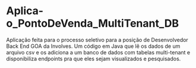 # Aplica-o_PontoDeVenda_MultiTenant_DB
Aplicação feita para o processo seletivo para a posição de Desenvolvedor Back End GOA da Involves.   Um código em Java que lê os dados de um arquivo csv e os adiciona a um banco de dados com tabelas multi-tenant e disponibiliza endpoints pra que eles sejam visualizados e pesquisados.
